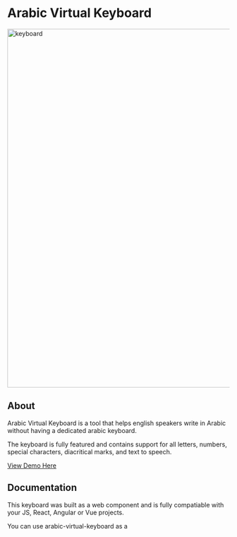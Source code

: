 # Arabic Virtual Keyboard

<img width="811" alt="keyboard" src="https://github.com/selmetwa/arabic-virtual-keyboard/assets/46908343/d7a6f2a9-018f-4930-93a5-18ed0b4b87eb">

## About
Arabic Virtual Keyboard is a tool that helps english speakers write in Arabic without having a dedicated arabic keyboard.

The keyboard is fully featured and contains support for all letters, numbers, special characters, diacritical marks, and text to speech.

[View Demo Here](https://selmetwa.github.io/arabic-virtual-keyboard-demo/)

## Documentation

This keyboard was built as a web component and is fully compatiable with your JS, React, Angular or Vue projects.

You can use arabic-virtual-keyboard as a <script> tag from a CDN, or install it from npm.

## Installation Via NPM
```
npm i arabic-virtual-keyboard
```

## Installation Via CDN

```
<script type="module" src="https://cdn.skypack.dev/arabic-virtual-keyboard"></script>
```

## Usage

```
<div>
  <arabic-keyboard></arabic-keyboard>
</div>
```

## Usage in React
This requires use of the @lit/react package
```
npm install @lit/react

import React from 'react';

import { ArabicKeyboard as ArabicKeyboardWC } from 'arabic-virtual-keyboard'
import {createComponent} from '@lit/react';

const ArabicKeyboard = createComponent({
  tagName: 'arabic-keyboard',
  elementClass: ArabicKeyboardWC,
  react: React,
});

function App() {
  return (
    <div>
      <ArabicKeyboard showEnglishValue="true" showShiftedValue="true"></ArabicKeyboard>
    </div>
  )
}

export default App
```

## Attributes

`showEnglishValue` -> show transliterated english key
`showShiftedValue` -> show shifted value of key

| Attribute        | Default |
| ---------------- | :-----: |
| showEnglishValue |  false  |
| showShiftedValue |  false  |

## Usage With Attributes
```
<div>
  <arabic-keyboard showEnglishValue="true" showShiftedValue="true">
  </arabic-keyboard>
</div>
```
## Styling
Restyle the keyboard by utilizing css custom properties

| Property                         | Default             |
| -------------------------------- | ------------------- |
| --keyboard-row-gap               | 4px                 |
| --font-size                      | 18px                |
| --max-keyboard-width             | 800px               |
| --row-height                     | 50px                |
| --border-radius                  | 4px                 |
| --button-background-color        | #ececec             |
| --border                         | 1px solid #999999   |
| --button-active-background-color | #d6d6d6             |
| --button-active-border           | 1px solid #8f8f8f   |
| --button-padding                 | 4px                 |
| --button-color                   | #000000             |
| --button-shifted-color           | #ff0000             |
| --button-eng-color               | #0000ff             |
| --button-hover-background-color  | #e0e0e0             |
| --textarea-background-color      | #ffffff             |
| --font-family                    | "Arial", sans-serif |
